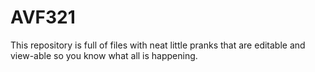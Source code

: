 # AVF321
This repository is full of files with neat little pranks that are editable and view-able so you know what all is happening.
